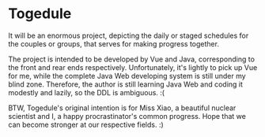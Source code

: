 # Togedule
It will be an enormous project, depicting the daily or staged schedules for the couples or groups, that serves for making progress together.  

The project is intended to be developed by Vue and Java, corresponding to the front and rear ends respectively. Unfortunately, it's lightly to pick up Vue for me, while the complete Java Web developing system is still under my blind zone. Therefore, the author is still learning Java Web and coding it modestly and lazily, so the DDL is ambiguous. :(  

BTW, Togedule's original intention is for Miss Xiao, a beautiful nuclear scientist and I, a happy procrastinator's common progress. Hope that we can become stronger at our respective fields. :)

